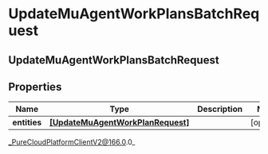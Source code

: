 # UpdateMuAgentWorkPlansBatchRequest

## UpdateMuAgentWorkPlansBatchRequest

## Properties

|Name | Type | Description | Notes|
|------------ | ------------- | ------------- | -------------|
| **entities** | [**[UpdateMuAgentWorkPlanRequest]**]([UpdateMuAgentWorkPlanRequest]) |  | [optional] |



_PureCloudPlatformClientV2@166.0.0_

